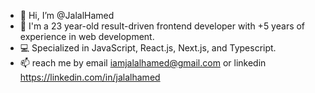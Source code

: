 - 👋 Hi, I’m @JalalHamed
- 👀 I'm a 23 year-old result-driven frontend developer with +5 years of experience in web development.
- 💻 Specialized in JavaScript, React.js, Next.js, and Typescript.
- 📫 reach me by email iamjalalhamed@gmail.com or linkedin https://linkedin.com/in/jalalhamed
